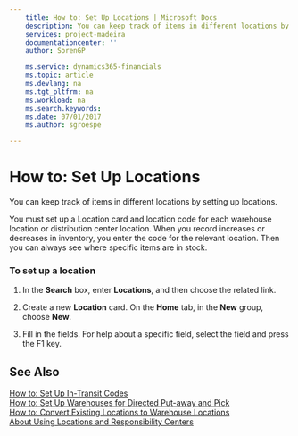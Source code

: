 ```yaml
---
    title: How to: Set Up Locations | Microsoft Docs
    description: You can keep track of items in different locations by setting up locations.
    services: project-madeira
    documentationcenter: ''
    author: SorenGP

    ms.service: dynamics365-financials
    ms.topic: article
    ms.devlang: na
    ms.tgt_pltfrm: na
    ms.workload: na
    ms.search.keywords:
    ms.date: 07/01/2017
    ms.author: sgroespe

---
```

# How to: Set Up Locations
You can keep track of items in different locations by setting up locations.  
  
 You must set up a Location card and location code for each warehouse location or distribution center location. When you record increases or decreases in inventory, you enter the code for the relevant location. Then you can always see where specific items are in stock.  
  
### To set up a location  
  
1.  In the **Search** box, enter **Locations**, and then choose the related link.  
  
2.  Create a new **Location** card. On the **Home** tab, in the **New** group, choose **New**.  
  
3.  Fill in the fields. For help about a specific field, select the field and press the F1 key.  
  
## See Also  
 [How to: Set Up In-Transit Codes](../how-to-set-up-in-transit-codes.md)   
 [How to: Set Up Warehouses for Directed Put-away and Pick](../how-to-set-up-warehouses-for-directed-put-away-and-pick.md)   
 [How to: Convert Existing Locations to Warehouse Locations](../how-to-convert-existing-locations-to-warehouse-locations.md)   
 [About Using Locations and Responsibility Centers](../about-using-locations-and-responsibility-centers.md)